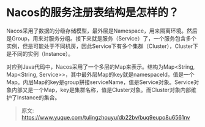 # Nacos的服务注册表结构是怎样的？

<font style="color:rgb(51, 51, 51);">Nacos采用了数据的分级存储模型，最外层是Namespace，用来隔离环境。然后是Group，用来对服务分组。接下来就是服务（Service）了，一个服务包含多个实例，但是可能处于不同机房，因此Service下有多个集群（Cluster），Cluster下是不同的实例（Instance）。</font>

<font style="color:rgb(51, 51, 51);">对应到Java代码中，Nacos采用了一个多层的Map来表示。结构为Map<String, Map<String, Service>>，其中最外层Map的key就是namespaceId，值是一个Map。内层Map的key是group拼接serviceName，值是Service对象。Service对象内部又是一个Map，key是集群名称，值是Cluster对象。而Cluster对象内部维护了Instance的集合。</font>



> 原文: <https://www.yuque.com/tulingzhouyu/db22bv/buq9eupo8u6561nv>